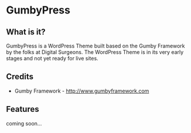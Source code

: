 GumbyPress
====

What is it?
---
GumbyPress is a WordPress Theme built based on the Gumby Framework by the folks at Digital Surgeons. The WordPress Theme is in its very early stages and not yet ready for live sites.

Credits
---
* Gumby Framework - http://www.gumbyframework.com

Features
---
coming soon...